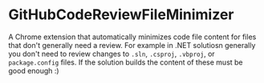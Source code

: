 # GitHubCodeReviewFileMinimizer

A Chrome extension that automatically minimizes code file content for files that don't generally need a review.  For example in .NET solutiosn generally you don't need to review changes to `.sln`, `.csproj`, `.vbproj`, or `package.config` files.  If the solution builds the content of these must be good enough :)
